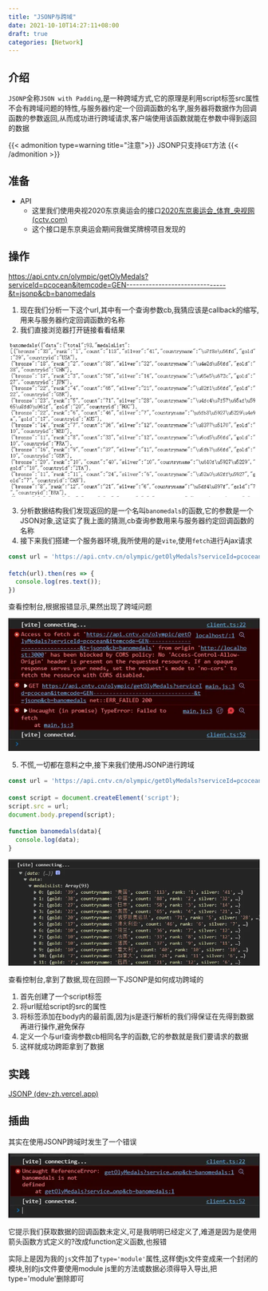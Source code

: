 ```yaml
---
title: "JSONP与跨域"
date: 2021-10-10T14:27:11+08:00
draft: true
categories: [Network]
---
```


## 介绍

`JSONP`全称`JSON with Padding`,是一种跨域方式,它的原理是利用script标签src属性不会有跨域问题的特性,与服务器约定一个回调函数的名字,服务器将数据作为回调函数的参数返回,从而成功进行跨域请求,客户端使用该函数就能在参数中得到返回的数据

{{< admonition type=warning title="注意">}}
JSONP只支持`GET`方法
{{< /admonition >}}

## 准备

+ API  
  + 这里我们使用央视2020东京奥运会的接口[2020东京奥运会_体育_央视网(cctv.com)](https://2020.cctv.com/)
  + 这个接口是东京奥运会期间我做奖牌榜项目发现的

## 操作

https://api.cntv.cn/olympic/getOlyMedals?serviceId=pcocean&itemcode=GEN-------------------------------&t=jsonp&cb=banomedals

1. 现在我们分析一下这个url,其中有一个查询参数cb,我猜应该是callback的缩写,用来与服务器约定回调函数的名称
2. 我们直接浏览器打开链接看看结果

![urlres](./urlres.webp)

3. 分析数据结构我们发现返回的是一个名叫`banomedals`的函数,它的参数是一个JSON对象,这证实了我上面的猜测,cb查询参数用来与服务器约定回调函数的名称
4. 接下来我们搭建一个服务器环境,我所使用的是`vite`,使用`fetch`进行Ajax请求

```javascript
const url = 'https://api.cntv.cn/olympic/getOlyMedals?serviceId=pcocean&itemcode=GEN-------------------------------&t=jsonp&cb=banomedals';

fetch(url).then(res => {
  console.log(res.text());
})
```

查看控制台,根据报错显示,果然出现了跨域问题

![cowran](./cowran.webp)

5. 不慌,一切都在意料之中,接下来我们使用JSONP进行跨域

```javascript
const url = 'https://api.cntv.cn/olympic/getOlyMedals?serviceId=pcocean&itemcode=GEN-------------------------------&t=jsonp&cb=banomedals';

const script = document.createElement('script');
script.src = url;
document.body.prepend(script);

function banomedals(data){
  console.log(data);
}
```

![data](./data.webp)

查看控制台,拿到了数据,现在回顾一下JSONP是如何成功跨域的

1. 首先创建了一个script标签
2. 将url赋给script的src的属性
3. 将标签添加在body内的最前面,因为js是逐行解析的我们得保证在先得到数据再进行操作,避免保存
4. 定义一个与url查询参数cb相同名字的函数,它的参数就是我们要请求的数据
5. 这样就成功跨距拿到了数据

## 实践

[JSONP (dev-zh.vercel.app)](https://dev-zh.vercel.app/example/JSONP/)

## 插曲

其实在使用JSONP跨域时发生了一个错误

![esmwran](./esmwran.webp)

它提示我们获取数据的回调函数未定义,可是我明明已经定义了,难道是因为是使用箭头函数方式定义的?改成function定义函数,也报错

实际上是因为我的`js`文件加了`type='module'`属性,这样使js文件变成来一个封闭的模块,别的js文件要使用module js里的方法或数据必须得导入导出,把type='module'删除即可
